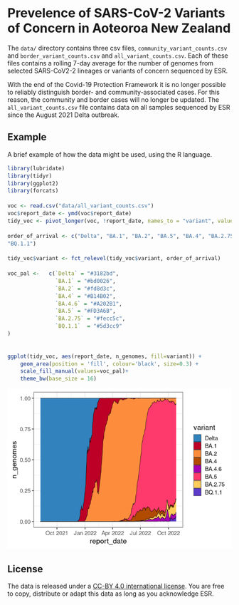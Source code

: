 
# Prevelence of SARS-CoV-2 Variants of Concern in Aoteoroa New Zealand

The `data/` directory contains three csv files,
`community_variant_counts.csv` and `border_variant_counts.csv` and
`all_variant_counts.csv`. Each of these files contains a rolling 7-day
average for the number of genomes from selected SARS-CoV2-2 lineages or
variants of concern sequenced by ESR.

With the end of the Covid-19 Protection Framework it is no longer
possible to reliably distinguish border- and community-associated cases.
For this reason, the community and border cases will no longer be
updated. The `all_variant_counts.csv` file contains data on all samples
sequenced by ESR since the August 2021 Delta outbreak.

## Example

A brief example of how the data might be used, using the R language.

``` r
library(lubridate)
library(tidyr)
library(ggplot2)
library(forcats)

voc <- read.csv("data/all_variant_counts.csv")
voc$report_date <- ymd(voc$report_date)
tidy_voc <- pivot_longer(voc, !report_date, names_to = "variant", values_to = "n_genomes")

order_of_arrival <- c("Delta", "BA.1", "BA.2", "BA.5", "BA.4", "BA.2.75", "BA.4.6", 
"BQ.1.1")

tidy_voc$variant <- fct_relevel(tidy_voc$variant, order_of_arrival)

voc_pal <-   c(`Delta` = "#3182bd", 
               `BA.1` = "#bd0026", 
               `BA.2` = "#fd8d3c", 
               `BA.4` = "#B14B02",
               `BA.4.6` = "#A202B1",
               `BA.5` = "#FD3A6B",
               `BA.2.75` = "#fecc5c", 
               `BQ.1.1`  = "#5d3cc9"
)


ggplot(tidy_voc, aes(report_date, n_genomes, fill=variant)) + 
    geom_area(position = 'fill', colour='black', size=0.3) +
    scale_fill_manual(values=voc_pal)+
    theme_bw(base_size = 16)  
```

![](images/plot-1.png)<!-- -->

## License

The data is released under a [CC-BY 4.0 international
license](https://creativecommons.org/licenses/by/4.0/). You are free to
copy, distribute or adapt this data as long as you acknowledge ESR.
